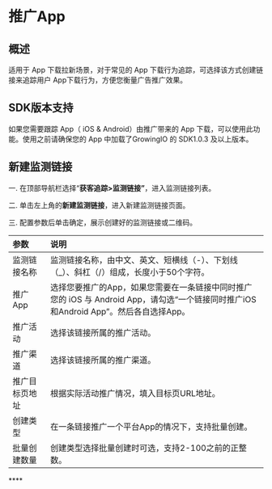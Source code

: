 # 推广App

## 概述

适用于 App 下载拉新场景，对于常见的 App 下载行为追踪，可选择该方式创建链接来追踪用户 App下载行为，方便您衡量广告推广效果。

## SDK版本支持

如果您需要跟踪 App（ iOS & Android）由推广带来的 App 下载，可以使用此功能。使用之前请确保您的 App 中加载了GrowingIO 的 SDK1.0.3 及以上版本。

## 新建监测链接

 一. 在顶部导航栏选择“**获客追踪&gt;监测链接”**，进入监测链接列表。

二. 单击左上角的**新建监测链接**，进入新建监测链接页面。

三. 配置参数后单击确定，展示创建好的监测链接或二维码。

| 参数 | 说明 |
| :--- | :--- |
| 监测链接名称 | 监测链接名称，由中文、英文、短横线（-）、下划线（\_）、斜杠（/）组成，长度小于50个字符。 |
| 推广App | 选择您要推广的App，如果您需要在一条链接中同时推广您的 iOS 与 Android App，请勾选“一个链接同时推广iOS和Android App”。然后各自选择App。 |
| 推广活动 | 选择该链接所属的推广活动。 |
| 推广渠道 | 选择该链接所属的推广渠道。 |
| 推广目标页地址 | 根据实际活动推广情况，填入目标页URL地址。 |
| 创建类型 | 在一条链接推广一个平台App的情况下，支持批量创建。 |
| 批量创建数量 | 创建类型选择批量创建时可选，支持2-100之前的正整数。 |

\*\*\*\*

## 

